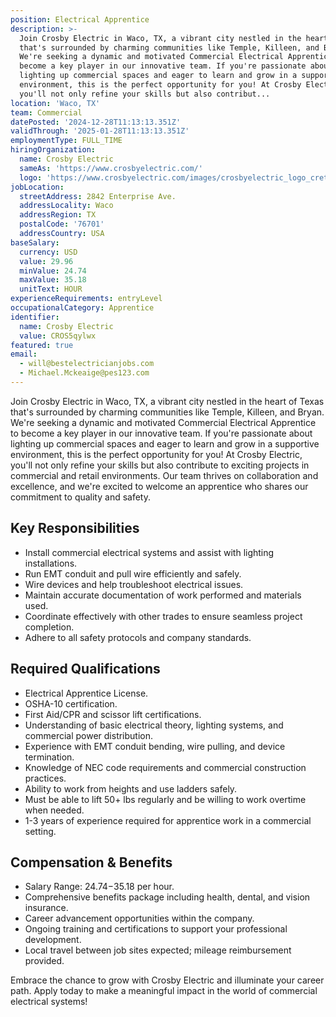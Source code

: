 ```yaml
---
position: Electrical Apprentice
description: >-
  Join Crosby Electric in Waco, TX, a vibrant city nestled in the heart of Texas
  that's surrounded by charming communities like Temple, Killeen, and Bryan.
  We're seeking a dynamic and motivated Commercial Electrical Apprentice to
  become a key player in our innovative team. If you're passionate about
  lighting up commercial spaces and eager to learn and grow in a supportive
  environment, this is the perfect opportunity for you! At Crosby Electric,
  you'll not only refine your skills but also contribut...
location: 'Waco, TX'
team: Commercial
datePosted: '2024-12-28T11:13:13.351Z'
validThrough: '2025-01-28T11:13:13.351Z'
employmentType: FULL_TIME
hiringOrganization:
  name: Crosby Electric
  sameAs: 'https://www.crosbyelectric.com/'
  logo: 'https://www.crosbyelectric.com/images/crosbyelectric_logo_crete.png'
jobLocation:
  streetAddress: 2842 Enterprise Ave.
  addressLocality: Waco
  addressRegion: TX
  postalCode: '76701'
  addressCountry: USA
baseSalary:
  currency: USD
  value: 29.96
  minValue: 24.74
  maxValue: 35.18
  unitText: HOUR
experienceRequirements: entryLevel
occupationalCategory: Apprentice
identifier:
  name: Crosby Electric
  value: CROS5qylwx
featured: true
email:
  - will@bestelectricianjobs.com
  - Michael.Mckeaige@pes123.com
---
```




Join Crosby Electric in Waco, TX, a vibrant city nestled in the heart of Texas that's surrounded by charming communities like Temple, Killeen, and Bryan. We're seeking a dynamic and motivated Commercial Electrical Apprentice to become a key player in our innovative team. If you're passionate about lighting up commercial spaces and eager to learn and grow in a supportive environment, this is the perfect opportunity for you! At Crosby Electric, you'll not only refine your skills but also contribute to exciting projects in commercial and retail environments. Our team thrives on collaboration and excellence, and we're excited to welcome an apprentice who shares our commitment to quality and safety. 

## Key Responsibilities
- Install commercial electrical systems and assist with lighting installations.
- Run EMT conduit and pull wire efficiently and safely.
- Wire devices and help troubleshoot electrical issues.
- Maintain accurate documentation of work performed and materials used.
- Coordinate effectively with other trades to ensure seamless project completion.
- Adhere to all safety protocols and company standards.

## Required Qualifications
- Electrical Apprentice License.
- OSHA-10 certification.
- First Aid/CPR and scissor lift certifications.
- Understanding of basic electrical theory, lighting systems, and commercial power distribution.
- Experience with EMT conduit bending, wire pulling, and device termination.
- Knowledge of NEC code requirements and commercial construction practices.
- Ability to work from heights and use ladders safely.
- Must be able to lift 50+ lbs regularly and be willing to work overtime when needed.
- 1-3 years of experience required for apprentice work in a commercial setting.

## Compensation & Benefits
- Salary Range: $24.74-$35.18 per hour.
- Comprehensive benefits package including health, dental, and vision insurance.
- Career advancement opportunities within the company.
- Ongoing training and certifications to support your professional development.
- Local travel between job sites expected; mileage reimbursement provided.

Embrace the chance to grow with Crosby Electric and illuminate your career path. Apply today to make a meaningful impact in the world of commercial electrical systems!
